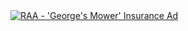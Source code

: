 <!-- RAA - 'George's Mower' Insurance Ad -->
<a href="https://www.youtube.com/watch?v=Svmor6ouuO4&index=4&list=PL1eC1aP-LYNg2ya1ywPj0pipd0y2EWGEl">
<picture>
	<source media="(prefers-color-scheme: dark)" srcset="https://ytcards.demolab.com/?id=Svmor6ouuO4&title=RAA+-+'George's+Mower'+Insurance+Ad&background_color=%230d1117&title_color=%23ffffff&stats_color=%23dedede&max_title_lines=2&width=250&border_radius=5&duration=30">
	<img src="https://ytcards.demolab.com/?id=Svmor6ouuO4&title=RAA+-+'George's+Mower'+Insurance+Ad&background_color=%23ffffff&title_color=%2324292f&stats_color=%2357606a&max_title_lines=2&width=250&border_radius=5&duration=30" alt="RAA - 'George's Mower' Insurance Ad" title="RAA - 'George's Mower' Insurance Ad">
</picture>
</a>
